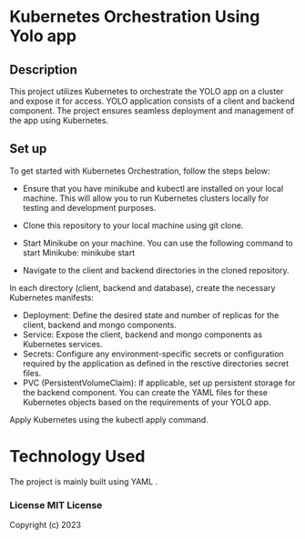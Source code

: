  # Kubernetes Orchestration Using Yolo app

## Description
This project utilizes Kubernetes to orchestrate the YOLO app on a cluster and expose it for access. YOLO  application consists of a client and backend component. The project ensures seamless deployment and management of the app using Kubernetes.

## Set up
To get started with  Kubernetes Orchestration, follow the steps below:

* Ensure that you have minikube and kubectl are installed on your local machine. This will allow  you to run Kubernetes clusters locally for testing and development purposes.

* Clone this repository to your local machine using git clone.

* Start Minikube on your machine. You can use the following command to start Minikube:
minikube start
* Navigate to the client and backend directories in the cloned repository.

In each directory (client, backend and database), create the necessary Kubernetes manifests:

* Deployment:   Define the desired state and number of replicas for the client, backend and mongo components.
* Service:  Expose the client, backend and mongo components as Kubernetes services.
* Secrets:  Configure any environment-specific secrets or configuration required by the application as defined in the resctive directories secret files.
* PVC (PersistentVolumeClaim): If applicable, set up persistent storage for the backend component.
You can create the YAML files for these Kubernetes objects based on the requirements of your YOLO app.

Apply Kubernetes using the kubectl apply command. 

# Technology Used
The project is mainly built using YAML .

### License MIT License
Copyright (c) 2023



